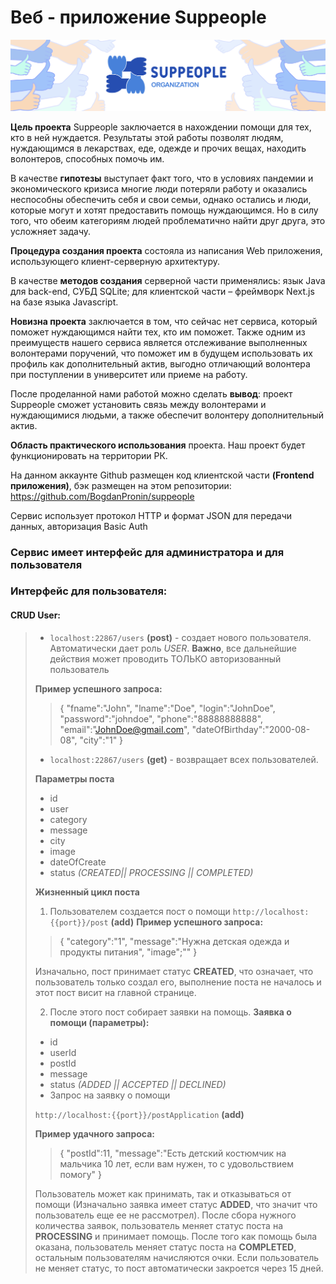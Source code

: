 # Веб - приложение Suppeople 
![image info](mainImg.png)

**Цель проекта**  Suppeople заключается в нахождении помощи для тех, кто в ней нуждается. Результаты этой работы позволят людям, нуждающимся в лекарствах, еде, одежде и прочих вещах, находить волонтеров, способных помочь им.

В качестве  **гипотезы**  выступает факт того, что в условиях пандемии и экономического кризиса многие люди потеряли работу и оказались неспособны обеспечить себя и свои семьи, однако остались и люди, которые могут и хотят предоставить помощь нуждающимся. Но в силу того, что обеим категориям людей проблематично найти друг друга, это усложняет задачу.

**Процедура создания проекта** состояла из написания Web приложения, использующего клиент-серверную архитектуру.

В качестве  **методов создания**  серверной части применялись: язык Java для back-end, СУБД SQLite; для клиентской части – фреймворк Next.js на базе языка Javascript.

**Новизна проекта** заключается в том, что сейчас нет сервиса, который поможет нуждающимся найти тех, кто им поможет. Также одним из преимуществ нашего сервиса является отслеживание выполненных волонтерами поручений, что поможет им в будущем использовать их профиль как дополнительный актив, выгодно отличающий волонтера при поступлении в университет или приеме на работу.

После проделанной нами работой можно сделать  **вывод**: проект Suppeople сможет установить связь между волонтерами и нуждающимися людьми, а также обеспечит волонтеру дополнительный актив.

**Область практического использования** проекта. Наш проект будет функционировать на территории РК.

На данном аккаунте Github размещен код клиентской части **(Frontend приложения)**, бэк размещен на этом репозитории: https://github.com/BogdanPronin/suppeople
 
Сервис использует протокол HTTP и формат JSON для передачи данных, авторизация Basic Auth
### Сервис имеет интерфейс для администратора и для пользователя
 ### Интерфейс для пользователя:
 #### CRUD User:
> - `localhost:22867/users` **(post)** - создает нового пользователя. Автоматически дает роль *USER*. **Важно**, все дальнейшие действия может проводить ТОЛЬКО авторизованный пользователь
>
> **Пример успешного запроса:**
>> {
>> "fname":"John",
>>  "lname":"Doe",
>>  "login":"JohnDoe",
>>  "password":"johndoe",
>>  "phone":"88888888888",
>>  "email":"JohnDoe@gmail.com",
>>  "dateOfBirthday":"2000-08-08",
>>  "city":"1"
>>  }
> - `localhost:22867/users` **(get)** - возвращает всех пользователей.
> 
> **Параметры поста**
>- id
>- user
>- category
>- message
>- city
>- image
>- dateOfCreate
>- status  *(CREATED|| PROCESSING || COMPLETED)*
>
> **Жизненный цикл поста**
>>
> 1. Пользователем создается пост о помощи
>  `http://localhost:{{port}}/post` **(add)**
>  **Пример успешного запроса:**
>>  {
>>  "category":"1",
>>  "message":"Нужна детская одежда и продукты питания",
>>  "image";""
>>  }
>> 
>  Изначально, пост принимает статус **CREATED**, что означает, что пользователь только создал его, выполнение поста не началось и этот пост висит на главной странице.
> 
> 2. После этого пост собирает заявки на помощь.
> **Заявка о помощи (параметры):**
>- id
> - userId
> - postId
> - message
> - status *(ADDED || ACCEPTED || DECLINED)*
> - Запрос на заявку о помощи
> 
> `http://localhost:{{port}}/postApplication` **(add)**
> 
>  **Пример удачного запроса:**
>> {
>> "postId":11,
>> "message":"Есть детский костюмчик на мальчика 10 лет, если вам нужен, то с удовольствием помогу"
>> }
>
> Пользователь может как принимать, так и отказываться от помощи (Изначально заявка имеет статус **ADDED**, что значит что пользователь еще ее не рассмотрел). После сбора нужного количества заявок, пользователь меняет статус поста на **PROCESSING** и принимает помощь. После того как помощь была оказана, пользователь меняет статус поста на **COMPLETED**, остальным пользователям начисляются очки. Если пользователь не меняет статус, то пост автоматически закроется через 15 дней.
